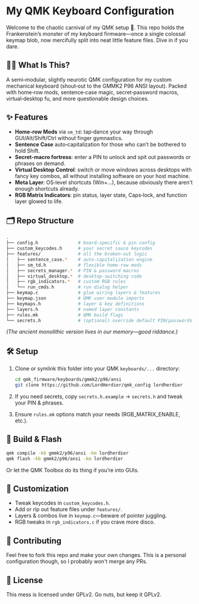 # My QMK Keyboard Configuration

Welcome to the chaotic carnival of my QMK setup 🥳. This repo holds the Frankenstein’s monster of my keyboard firmware—once a single colossal keymap blob, now mercifully split into neat little feature files. Dive in if you dare.

## 🤷‍♀️ What Is This?

A semi–modular, slightly neurotic QMK configuration for my custom mechanical keyboard (shout‑out to the GMMK2 P96 ANSI layout). Packed with home‑row mods, sentence‑case magic, secret‑password macros, virtual‑desktop fu, and more questionable design choices.

## ✨ Features

* **Home‑row Mods** via `sm_td`: tap‑dance your way through GUI/Alt/Shift/Ctrl without finger gymnastics.
* **Sentence Case** auto‑capitalization for those who can’t be bothered to hold Shift.
* **Secret‑macro fortress**: enter a PIN to unlock and spit out passwords or phrases on demand.
* **Virtual Desktop Control**: switch or move windows across desktops with fancy key combos, all without installing software on your host machine.
* **Meta Layer**: OS‑level shortcuts (Win+…), because obviously there aren't enough shortcuts already.
* **RGB Matrix Indicators**: pin status, layer state, Caps‑lock, and function layer glowed to life.

## 🗂️ Repo Structure

```bash
.
├── config.h               # board-specific & pin config
├── custom_keycodes.h      # your secret sauce keycodes
├── features/              # all the broken-out logic
│   ├── sentence_case.*    # auto-capitalization engine
│   ├── sm_td.h            # flexible home-row mods
│   ├── secrets_manager.*  # PIN & password macros
│   ├── virtual_desktop.*  # desktop-switching code
│   ├── rgb_indicators.*   # custom RGB rules
│   └── run_cmds.h         # run dialog helper
├── keymap.c               # glue wiring layers & features
├── keymap.json            # QMK user module imports
├── keymaps.h              # layer & key definitions
├── layers.h               # named layer constants
├── rules.mk               # QMK build flags
└── secrets.h              # (optional) override default PIN/passwords
```

*(The ancient monolithic version lives in our memory—good riddance.)*

## 🛠️ Setup

1. Clone or symlink this folder into your QMK `keyboards/...` directory:

   ```sh
   cd qmk_firmware/keyboards/gmmk2/p96/ansi
   git clone https://github.com/LordHerdier/qmk_config lordherdier
   ```
2. If you need secrets, copy `secrets.h.example` → `secrets.h` and tweak your PIN & phrases.
3. Ensure `rules.mk` options match your needs (RGB\_MATRIX\_ENABLE, etc.).

## 🚧 Build & Flash

```sh
qmk compile -kb gmmk2/p96/ansi -km lordherdier
qmk flash -kb gmmk2/p96/ansi -km lordherdier
```

Or let the QMK Toolbox do its thing if you’re into GUIs.

## 🔧 Customization

* Tweak keycodes in `custom_keycodes.h`.
* Add or rip out feature files under `features/`.
* Layers & combos live in `keymap.c`—beware of pointer juggling.
* RGB tweaks in `rgb_indicators.c` if you crave more disco.

## 🐛 Contributing

Feel free to fork this repo and make your own changes. This is a personal configuration though, so I probably won't merge any PRs.

## 📜 License

This mess is licensed under GPLv2. Go nuts, but keep it GPLv2.


